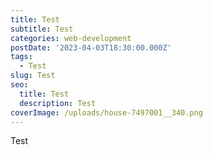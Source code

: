 ```yaml
---
title: Test
subtitle: Test
categories: web-development
postDate: '2023-04-03T18:30:00.000Z'
tags:
  - Test
slug: Test
seo:
  title: Test
  description: Test
coverImage: /uploads/house-7497001__340.png
---
```


Test
